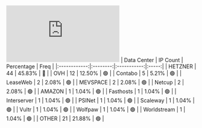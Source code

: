 ![Diagramm](https://github.com/obajay/StateSync-snapshots/blob/main/Projects/Jackal/1/README.md)
| Data Center | IP Count | Percentage | Freq |
|:------------:|:--------:|:-----------:|:-----:|
| HETZNER | 44 | 45.83% | 🔴 |
| OVH | 12 | 12.50% | 🟢 |
| Contabo | 5 | 5.21% | 🟢 |
| LeaseWeb | 2 | 2.08% | 🟢 |
| MEVSPACE | 2 | 2.08% | 🟢 |
| Netcup | 2 | 2.08% | 🟢 |
| AMAZON | 1 | 1.04% | 🟢 |
| Fasthosts | 1 | 1.04% | 🟢 |
| Interserver | 1 | 1.04% | 🟢 |
| PSINet | 1 | 1.04% | 🟢 |
| Scaleway | 1 | 1.04% | 🟢 |
| Vultr | 1 | 1.04% | 🟢 |
| Wolfpaw | 1 | 1.04% | 🟢 |
| Worldstream | 1 | 1.04% | 🟢 |
| OTHER | 21 | 21.88% | 🟢 |